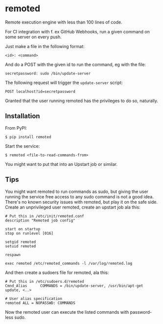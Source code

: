 remoted
=======

Remote execution engine with less than 100 lines of code.

For CI integration with f. ex GitHub Webhooks, run a given command on some server on every push.

Just make a file in the following format:

    <id>: <command>

And do a POST with the given id to run the command, eg with the file:

    secretpassword: sudo /bin/update-server

The following request will trigger the `update-server` script:

    POST localhost?id=secretpassword

Granted that the user running remoted has the privileges to do so, naturally.


Installation
------------

From PyPI:

    $ pip install remoted

Start the service:

    $ remoted <file-to-read-commands-from>

You might want to put that into an Upstart job or similar.


Tips
----

You might want remoted to run commands as sudo, but giving the user running the service free access to any sudo command is not a good idea. There's no known security issues with remoted, but play it on the safe side. Create an unprivileged user remoted, create an upstart job ala this:

    # Put this in /etc/init/remoted.conf
    description "Remoted job config"

    start on startup
    stop on runlevel [016]

    setgid remoted
    setuid remoted

    respawn

    exec remoted /etc/remoted_commands -l /var/log/remoted.log

And then create a sudoers file for remoted, ala this:

    # Put this in /etc/sudoers.d/remoted
    Cmnd_Alias      COMMANDS = /bin/update-server, /usr/bin/apt-get update, <..>

    # User alias specification
    remoted ALL = NOPASSWD: COMMANDS

Now the remoted user can execute the listed commands with password-less sudo.
